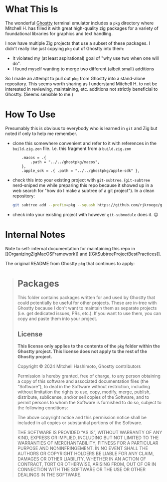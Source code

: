 # What This Is
The wonderful [Ghostty](https://ghostty.org/) terminal emulator
includes a `pkg` directory where Mitchell H. has filled it with great
high-quality zig packages for a variety of foundational libraries for
graphics and text handling.

I now have multiple Zig projects that use a subset of these packages.
I didn't really like just copying `pkg` out of Ghostty into them:

- It violated my (at least aspirational) goal of "why use two when one
will do".
- I found myself wanting to merge two different (albeit small) additions

So I made an attempt to pull out `pkg` from Ghostty into a stand-alone repository.
This seems worth sharing as I understand Mitchell H. to not be interested in
reviewing, maintaining, etc. additions not strictly beneficial to Ghostty. (Seems
sensible to me.)

# How To Use
Presumably this is obvious to everybody who is learned in `git` and Zig but
noted if only to help me remember.

- clone this somewhere convenient and refer to it with references in the `build.zig.zon` file.  I.e. this fragment from
a `build.zig.zon`

	```zig
        .macos = .{
            .path = "../../ghostpkg/macos",
        },
        .apple_sdk = .{ .path = "../../ghostpkg/apple-sdk" },
	```

- check this into your existing project with `git-subtree`. (`git-subtree` nerd-sniped me while preparing
this repo because it showed up in a web search for "how do I make a subtree of a git project"). In
a clean repository:

	```bash
	git subtree add --prefix=pkg --squash https://github.com/rjkroege/ghostpkg.git HEAD
	```

- check into your existing project with however `git-submodule` does it. 😊

# Internal Notes
Note to self: internal documentation for maintaining this repo in [[OrganizingZigMacOSFramework]] and
[[GitSubtreeProjectBestPractices]].


The original README from Ghostty `pkg` that continues to apply:

>  # Packages
>  
>  This folder contains packages written for and used by Ghostty that could
>  potentially be useful for other projects. These are in-tree with Ghostty
>  because I don't want to maintain them as separate projects (i.e. get
>  dedicated issues, PRs, etc.). If you want to use them, you can copy and
>  paste them into your project.
>  
>  ## License
>  
>  **This license only applies to the contents of the `pkg` folder within
>  the Ghostty project. This license does not apply to the rest of the
>  Ghostty project.**
>  
>  Copyright © 2024 Mitchell Hashimoto, Ghostty contributors
>  
>  Permission is hereby granted, free of charge, to any person obtaining a copy of
>  this software and associated documentation files (the “Software”), to deal in
>  the Software without restriction, including without limitation the rights to
>  use, copy, modify, merge, publish, distribute, sublicense, and/or sell copies
>  of the Software, and to permit persons to whom the Software is furnished to do
>  so, subject to the following conditions:
>  
>  The above copyright notice and this permission notice shall be included in all
>  copies or substantial portions of the Software.
>  
>  THE SOFTWARE IS PROVIDED “AS IS”, WITHOUT WARRANTY OF ANY KIND, EXPRESS OR
>  IMPLIED, INCLUDING BUT NOT LIMITED TO THE WARRANTIES OF MERCHANTABILITY,
>  FITNESS FOR A PARTICULAR PURPOSE AND NONINFRINGEMENT. IN NO EVENT SHALL THE
>  AUTHORS OR COPYRIGHT HOLDERS BE LIABLE FOR ANY CLAIM, DAMAGES OR OTHER
>  LIABILITY, WHETHER IN AN ACTION OF CONTRACT, TORT OR OTHERWISE, ARISING FROM,
>  OUT OF OR IN CONNECTION WITH THE SOFTWARE OR THE USE OR OTHER DEALINGS IN
>  THE SOFTWARE.
